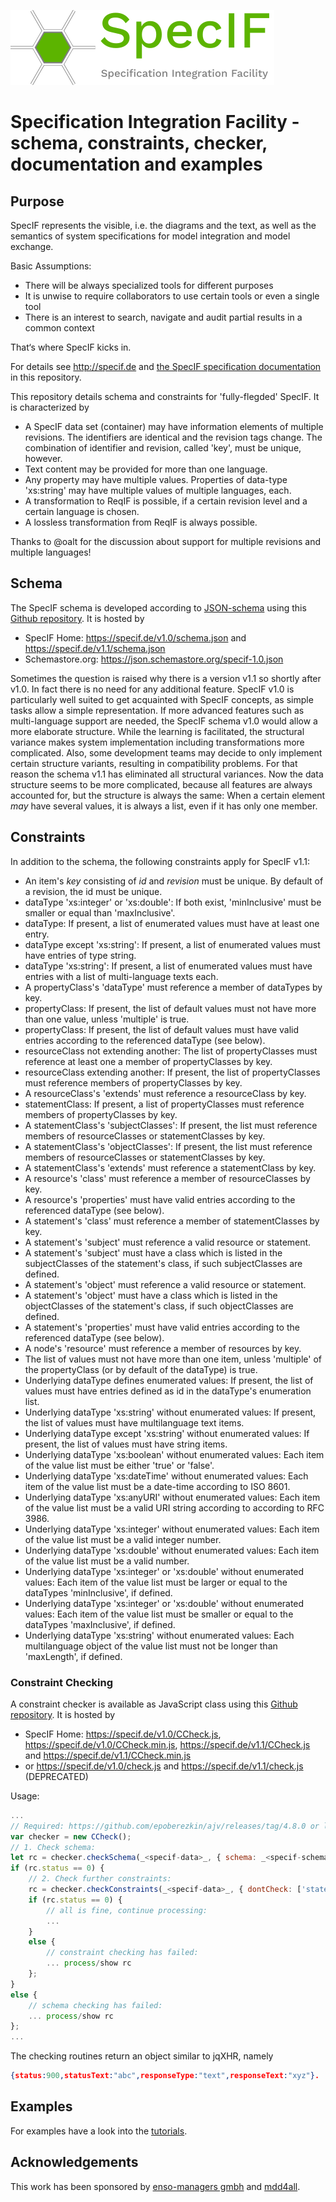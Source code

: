 ![SpecIF - Specification Integration Facility](./logo/SpecIF-Logo-120.png)

# Specification Integration Facility - schema, constraints, checker, documentation and examples

## Purpose
SpecIF represents the visible, i.e. the diagrams and the text, as well as the semantics of system specifications for model integration and model exchange.

Basic Assumptions:
- There will be always specialized tools for different purposes
- It is unwise to require collaborators to use certain tools or even a single tool
- There is an interest to search, navigate and audit partial results in a common context

That‘s where SpecIF kicks in.


For details see http://specif.de and [the SpecIF specification documentation](./documentation/Readme.md) in this repository.

This repository details schema and constraints for 'fully-flegded' SpecIF. It is characterized by
- A SpecIF data set (container) may have information elements of multiple revisions. The identifiers are identical and the revision tags change. 
The combination of identifier and revision, called 'key', must be unique, however. 
- Text content may be provided for more than one language.
- Any property may have multiple values. Properties of data-type 'xs:string' may have multiple values of multiple languages, each.
- A transformation to ReqIF is possible, if a certain revision level and a certain language is chosen.
- A lossless transformation from ReqIF is always possible.

Thanks to @oalt for the discussion about support for multiple revisions and multiple languages!

## Schema

The SpecIF schema is developed according to [JSON-schema](http://json-schema.org) using this [Github repository](./schema/). It is hosted by
- SpecIF Home: https://specif.de/v1.0/schema.json and https://specif.de/v1.1/schema.json
- Schemastore.org: https://json.schemastore.org/specif-1.0.json

Sometimes the question is raised why there is a version v1.1 so shortly after v1.0. In fact there is no need for any additional feature. 
SpecIF v1.0 is particularly well suited to get acquainted with SpecIF concepts, as simple tasks allow a simple representation. 
If more advanced features such as multi-language support are needed, the SpecIF schema v1.0 would allow a more elaborate structure. 
While the learning is facilitated, the structural variance makes system implementation including transformations more complicated. 
Also, some development teams may decide to only implement certain structure variants, resulting in compatibility problems.
For that reason the schema v1.1 has eliminated all structural variances. Now the data structure seems to be more complicated, because all features are always accounted for,
but the structure is always the same: When a certain element *may* have several values, it is always a list, even if it has only one member.

## Constraints

In addition to the schema, the following constraints apply for SpecIF v1.1:
- An item's *key* consisting of *id* and *revision* must be unique. By default of a revision, the id must be unique.
- dataType 'xs:integer' or 'xs:double': If both exist, 'minInclusive' must be smaller or equal than 'maxInclusive'.
- dataType: If present, a list of enumerated values must have at least one entry.
- dataType except 'xs:string': If present, a list of enumerated values must have entries of type string.
- dataType 'xs:string': If present, a list of enumerated values must have entries with a list of multi-language texts each.
- A propertyClass's 'dataType' must reference a member of dataTypes by key.
- propertyClass: If present, the list of default values must not have more than one value, unless 'multiple' is true.
- propertyClass: If present, the list of default values must have valid entries according to the referenced dataType (see below).
- resourceClass not extending another: The list of propertyClasses must reference at least one a member of propertyClasses by key.
- resourceClass extending another: If present, the list of propertyClasses must reference members of propertyClasses by key.
- A resourceClass's 'extends' must reference a resourceClass by key.
- statementClass: If present, a list of propertyClasses must reference members of propertyClasses by key.
- A statementClass's 'subjectClasses': If present, the list must reference members of resourceClasses or statementClasses by key.
- A statementClass's 'objectClasses': If present, the list must reference members of resourceClasses or statementClasses by key.
- A statementClass's 'extends' must reference a statementClass by key.
- A resource's 'class' must reference a member of resourceClasses by key. 
- A resource's 'properties' must have valid entries according to the referenced dataType (see below).
- A statement's 'class' must reference a member of statementClasses by key.
- A statement's 'subject' must reference a valid resource or statement.
- A statement's 'subject' must have a class which is listed in the subjectClasses of the statement's class, if such subjectClasses are defined.
- A statement's 'object' must reference a valid resource or statement.
- A statement's 'object' must have a class which is listed in the objectClasses of the statement's class, if such objectClasses are defined.
- A statement's 'properties' must have valid entries according to the referenced dataType (see below).
- A node's 'resource' must reference a member of resources by key.
- The list of values must not have more than one item, unless 'multiple' of the propertyClass (or by default of the dataType) is true.
- Underlying dataType defines enumerated values: If present, the list of values must have entries defined as id in the dataType's enumeration list.
- Underlying dataType 'xs:string' without enumerated values: If present, the list of values must have multilanguage text items.
- Underlying dataType except 'xs:string' without enumerated values: If present, the list of values must have string items.
- Underlying dataType 'xs:boolean' without enumerated values: Each item of the value list must be either 'true' or 'false'.
- Underlying dataType 'xs:dateTime' without enumerated values: Each item of the value list must be a date-time according to ISO 8601.
- Underlying dataType 'xs:anyURI' without enumerated values: Each item of the value list must be a valid URI string according to according to RFC 3986.
- Underlying dataType 'xs:integer' without enumerated values: Each item of the value list must be a valid integer number.
- Underlying dataType 'xs:double' without enumerated values: Each item of the value list must be a valid number.
- Underlying dataType 'xs:integer' or 'xs:double' without enumerated values: Each item of the value list must be larger or equal to the dataTypes 'minInclusive', if defined.
- Underlying dataType 'xs:integer' or 'xs:double'  without enumerated values: Each item of the value list must be smaller or equal to the dataTypes 'maxInclusive', if defined.
- Underlying dataType 'xs:string' without enumerated values: Each multilanguage object of the value list must not be longer than 'maxLength', if defined.

### Constraint Checking

A constraint checker is available as JavaScript class using this [Github repository](./check/). It is hosted by 
- SpecIF Home: https://specif.de/v1.0/CCheck.js, https://specif.de/v1.0/CCheck.min.js, https://specif.de/v1.1/CCheck.js and https://specif.de/v1.1/CCheck.min.js
- or https://specif.de/v1.0/check.js and https://specif.de/v1.1/check.js (DEPRECATED)

Usage:
```js
...
// Required: https://github.com/epoberezkin/ajv/releases/tag/4.8.0 or later 
var checker = new CCheck();
// 1. Check schema:
let rc = checker.checkSchema(_<specif-data>_, { schema: _<specif-schema>_ });
if (rc.status == 0) {
    // 2. Check further constraints:
    rc = checker.checkConstraints(_<specif-data>_, { dontCheck: ['statement.subject','subject.object','text.length'] });
    if (rc.status == 0) {
        // all is fine, continue processing:
        ...
    }
    else {
        // constraint checking has failed:
        ... process/show rc
    };
}
else {
    // schema checking has failed:
    ... process/show rc
};
...
```

The checking routines return an object similar to jqXHR, namely 
```json
{status:900,statusText:"abc",responseType:"text",responseText:"xyz"}.
```

## Examples

For examples have a look into the [tutorials](./tutorials/Readme.md).

## Acknowledgements
This work has been sponsored by [enso-managers gmbh](http://enso-managers.de) and [mdd4all](http://mdd4all.de).
